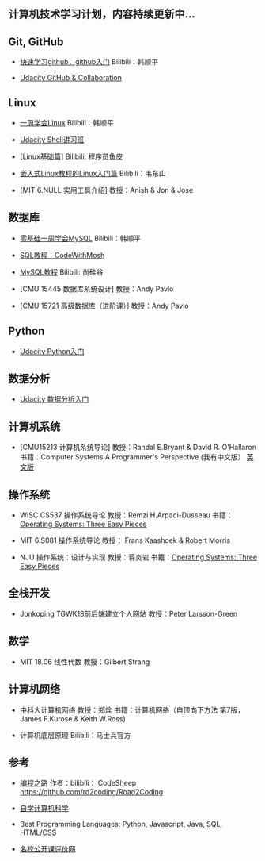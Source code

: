 ## 计算机技术学习计划，内容持续更新中...

## Git, GitHub 
- [快速学习github，github入门](https://www.bilibili.com/video/BV1WU4y1G7G9/?spm_id_from=333.999.0.0&vd_source=35b9025f801d4fb1a72ad9882fc97d84)
  Bilibili：韩顺平

- [Udacity GitHub & Collaboration](www.udacity.com)

## Linux 
- [一周学会Linux](https://www.bilibili.com/video/BV1Sv411r7vd/?spm_id_from=333.999.0.0&vd_source=35b9025f801d4fb1a72ad9882fc97d84)
  Bilibili：韩顺平

- [Udacity Shell讲习班](www.udacity.com)

- [Linux基础篇]
  Bilibili: 程序员鱼皮

- [嵌入式Linux教程的Linux入门篇](https://www.bilibili.com/video/BV1w4411B7a4/?spm_id_from=333.337.search-card.all.click&vd_source=35b9025f801d4fb1a72ad9882fc97d84)
    Bilibili：韦东山

- [MIT 6.NULL 实用工具介绍]
    教授：Anish & Jon & Jose

## 数据库
- [零基础一周学会MySQL](https://www.bilibili.com/video/BV1H64y1U7GJ/?vd_source=35b9025f801d4fb1a72ad9882fc97d84)
  Bilibili：韩顺平

- [SQL教程：CodeWithMosh](https://www.bilibili.com/video/BV1UE41147KC/?p=2&spm_id_from=pageDriver&vd_source=35b9025f801d4fb1a72ad9882fc97d84)

- [MySQL教程](https://www.bilibili.com/video/BV1iq4y1u7vj/?spm_id_from=333.788.recommend_more_video.2&vd_source=35b9025f801d4fb1a72ad9882fc97d84)
  Bilibili: 尚硅谷

- [CMU 15445 数据库系统设计] 
  教授：Andy Pavlo

- [CMU 15721 高级数据库（进阶课）]
  教授：Andy Pavlo

## Python
- [Udacity Python入门](www.udacity.com)

## 数据分析
- [Udacity 数据分析入门](www.udacity.com)

## 计算机系统
- [CMU15213 计算机系统导论]
    教授：Randal E.Bryant & David R. O'Hallaron
    书籍：Computer Systems A Programmer's Perspective (我有中文版）
          [英文版](https://github.com/wudeng/ebook/blob/master/Computer.Systems.A.Programmers.Perspective.3rd.Global.Edition.2015.7-csapp.pdf)

## 操作系统 
- WISC CS537 操作系统导论
  教授：Remzi H.Arpaci-Dusseau
  书籍：[Operating Systems: Three Easy Pieces](https://pages.cs.wisc.edu/~remzi/OSTEP/#book-chapters)

- MIT 6.S081 操作系统导论
  教授： Frans Kaashoek & Robert Morris

- NJU 操作系统：设计与实现
  教授：蒋炎岩 
  书籍：[Operating Systems: Three Easy Pieces](https://pages.cs.wisc.edu/~remzi/OSTEP/#book-chapters)

## 全栈开发
- Jonkoping TGWK18前后端建立个人网站
  教授：Peter Larsson-Green

## 数学
- MIT 18.06 线性代数
  教授：Gilbert Strang

## 计算机网络
- 中科大计算机网络
  教授：郑烇
  书籍：计算机网络（自顶向下方法 第7版， James F.Kurose & Keith W.Ross)

- 计算机底层原理
  Bilibili：马士兵官方

## 参考
- [编程之路](r2coding.com)
作者：bilibili： CodeSheep
https://github.com/rd2coding/Road2Coding

- [自学计算机科学](https://github.com/izackwu/TeachYourselfCS-CN/blob/master/TeachYourselfCS-CN.md)

- Best Programming Languages:
  Python, Javascript, Java, SQL, HTML/CSS

- [名校公开课评价网](https://conanhujinming.github.io/comments-for-awesome-courses/)
